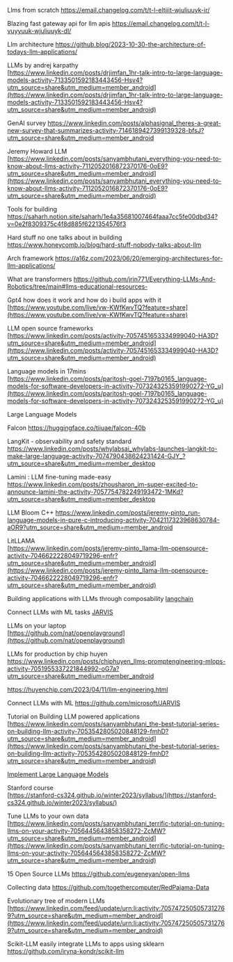 
Llms from scratch
https://email.changelog.com/t/t-l-eltjiit-wjuliuuyk-ir/

Blazing fast gateway api for llm apis
https://email.changelog.com/t/t-l-vuyyuuk-wjuliuuyk-dl/

Llm architecture
https://github.blog/2023-10-30-the-architecture-of-todays-llm-applications/

LLMs by andrej karpathy  
[https://www.linkedin.com/posts/drjimfan_1hr-talk-intro-to-large-language-models-activity-7133501592183443456-Hsv4?utm_source=share&utm_medium=member_android](https://www.linkedin.com/posts/drjimfan_1hr-talk-intro-to-large-language-models-activity-7133501592183443456-Hsv4?utm_source=share&utm_medium=member_android)

GenAI survey
https://www.linkedin.com/posts/alphasignal_theres-a-great-new-survey-that-summarizes-activity-7146189427399139328-bfsJ?utm_source=share&utm_medium=member_android

Jeremy Howard LLM  
[https://www.linkedin.com/posts/sanyambhutani_everything-you-need-to-know-about-llms-activity-7112052016872370176-0oE9?utm_source=share&utm_medium=member_android](https://www.linkedin.com/posts/sanyambhutani_everything-you-need-to-know-about-llms-activity-7112052016872370176-0oE9?utm_source=share&utm_medium=member_android)

Tools for building
https://saharh.notion.site/saharh/1e4a35681007464faaa7cc5fe00dbd34?v=0e2f8309375c4f8d885f6221354576f3

Hard stuff no one talks about in building
https://www.honeycomb.io/blog/hard-stuff-nobody-talks-about-llm

Arch framework
https://a16z.com/2023/06/20/emerging-architectures-for-llm-applications/

What are transformers
https://github.com/jrin771/Everything-LLMs-And-Robotics/tree/main#llms-educational-resources-

Gpt4 how does it work and how do i build apps with it  
[https://www.youtube.com/live/vw-KWfKwvTQ?feature=share](https://www.youtube.com/live/vw-KWfKwvTQ?feature=share)

LLM open source frameworks  
[https://www.linkedin.com/posts/activity-7057451653334999040-HA3D?utm_source=share&utm_medium=member_android](https://www.linkedin.com/posts/activity-7057451653334999040-HA3D?utm_source=share&utm_medium=member_android)

Language models in 17mins  
[https://www.linkedin.com/posts/paritosh-goel-7197b0165_language-models-for-software-developers-in-activity-7073243253591990272-YG_u](https://www.linkedin.com/posts/paritosh-goel-7197b0165_language-models-for-software-developers-in-activity-7073243253591990272-YG_u)

Large Language Models  

Falcon
https://huggingface.co/tiiuae/falcon-40b

LangKit - observability and safety standard
https://www.linkedin.com/posts/whylabsai_whylabs-launches-langkit-to-make-large-language-activity-7074790438624231424-GJY_?utm_source=share&utm_medium=member_desktop

Lamini : LLM fine-tuning made-easy
https://www.linkedin.com/posts/zhousharon_im-super-excited-to-announce-lamini-the-activity-7057754782249193472-1MKd?utm_source=share&utm_medium=member_desktop

LLM Bloom C++
https://www.linkedin.com/posts/jeremy-pinto_run-language-models-in-pure-c-introducing-activity-7042117323968630784-aOR9?utm_source=share&utm_medium=member_android

LitLLAMA  
[https://www.linkedin.com/posts/jeremy-pinto_llama-llm-opensource-activity-7046622228049719296-enfr?utm_source=share&utm_medium=member_android](https://www.linkedin.com/posts/jeremy-pinto_llama-llm-opensource-activity-7046622228049719296-enfr?utm_source=share&utm_medium=member_android)

Building applications with LLMs through composability
[langchain](https://github.com/hwchase17/langchain)

Connect LLMs with ML tasks
[JARVIS](https://github.com/microsoft/JARVIS)

LLMs on your laptop  
[https://github.com/nat/openplayground](https://github.com/nat/openplayground)

LLMs for production by chip huyen
https://www.linkedin.com/posts/chiphuyen_llms-promptengineering-mlops-activity-7051955337221844992-oG7a?utm_source=share&utm_medium=member_android

https://huyenchip.com/2023/04/11/llm-engineering.html

Connect LLMs with ML
https://github.com/microsoft/JARVIS

Tutorial on Building LLM powered applications  
[https://www.linkedin.com/posts/sanyambhutani_the-best-tutorial-series-on-building-llm-activity-7053542805020848129-fmhD?utm_source=share&utm_medium=member_android](https://www.linkedin.com/posts/sanyambhutani_the-best-tutorial-series-on-building-llm-activity-7053542805020848129-fmhD?utm_source=share&utm_medium=member_android)

[Implement Large Language Models](https://www.linkedin.com/posts/yijing-barry-zhang_as-a-llm-practioner-this-is-my-current-framework-activity-7051010639225319424-rqk1?utm_source=share&utm_medium=member_desktop)

Stanford course  
[https://stanford-cs324.github.io/winter2023/syllabus/](https://stanford-cs324.github.io/winter2023/syllabus/)

Tune LLMs to your own data  
[https://www.linkedin.com/posts/sanyambhutani_terrific-tutorial-on-tuning-llms-on-your-activity-7056445643858358272-ZcMW?utm_source=share&utm_medium=member_android](https://www.linkedin.com/posts/sanyambhutani_terrific-tutorial-on-tuning-llms-on-your-activity-7056445643858358272-ZcMW?utm_source=share&utm_medium=member_android)

15 Open Source LLMs
https://github.com/eugeneyan/open-llms

Collecting data
https://github.com/togethercomputer/RedPajama-Data

Evolutionary tree of modern LLMs  
[https://www.linkedin.com/feed/update/urn:li:activity:7057472505057312769?utm_source=share&utm_medium=member_android](https://www.linkedin.com/feed/update/urn:li:activity:7057472505057312769?utm_source=share&utm_medium=member_android)

Scikit-LLM easily integrate LLMs to apps using sklearn
https://github.com/iryna-kondr/scikit-llm